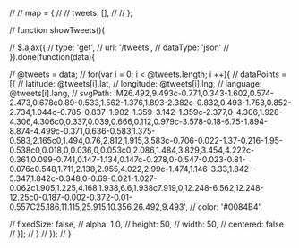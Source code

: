 // // map = {
// //   tweets: [],
// // };

// function showTweets(){

//      $.ajax({
//         type: 'get',
//         url: '/tweets',
//         dataType: 'json'
//       }).done(function(data){

//         @tweets = data;
//         for(var i = 0; i < @tweets.length; i ++){
//           dataPoints = [{
//             latitude: @tweets[i].lat,
//             longitude: @tweets[i].lng,
//             language: @tweets[i].lang,
//             svgPath: 'M26.492,9.493c-0.771,0.343-1.602,0.574-2.473,0.678c0.89-0.533,1.562-1.376,1.893-2.382c-0.832,0.493-1.753,0.852-2.734,1.044c-0.785-0.837-1.902-1.359-3.142-1.359c-2.377,0-4.306,1.928-4.306,4.306c0,0.337,0.039,0.666,0.112,0.979c-3.578-0.18-6.75-1.894-8.874-4.499c-0.371,0.636-0.583,1.375-0.583,2.165c0,1.494,0.76,2.812,1.915,3.583c-0.706-0.022-1.37-0.216-1.95-0.538c0,0.018,0,0.036,0,0.053c0,2.086,1.484,3.829,3.454,4.222c-0.361,0.099-0.741,0.147-1.134,0.147c-0.278,0-0.547-0.023-0.81-0.076c0.548,1.711,2.138,2.955,4.022,2.99c-1.474,1.146-3.33,1.842-5.347,1.842c-0.348,0-0.69-0.021-1.027-0.062c1.905,1.225,4.168,1.938,6.6,1.938c7.919,0,12.248-6.562,12.248-12.25c0-0.187-0.002-0.372-0.01-0.557C25.186,11.115,25.915,10.356,26.492,9.493',
//             color: '#0084B4',

//             fixedSize: false,
//             alpha: 1.0,
//             height: 50,
//             width: 50,
//             centered: false
//           }];
//     }
//   });
// }